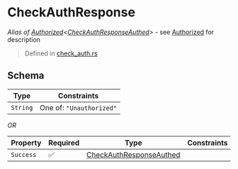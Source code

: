 # CheckAuthResponse
*Alias of [Authorized](../../../auth/Authorized.md)\<[CheckAuthResponseAuthed](../../../routes/auth/check_auth/CheckAuthResponseAuthed.md)\>* - see [Authorized](../../../auth/Authorized.md) for description
> Defined in [check_auth.rs](../../../../../interface/src/interface/routes/auth/check_auth.rs)

## Schema

| Type | Constraints |
| --- | --- |
| `String` | One of: `"Unauthorized"` |

*OR*

| Property | Required | Type | Constraints |
| --- | --- | --- | --- |
| `Success` | ✅ | [CheckAuthResponseAuthed](../../../routes/auth/check_auth/CheckAuthResponseAuthed.md) |     | 


